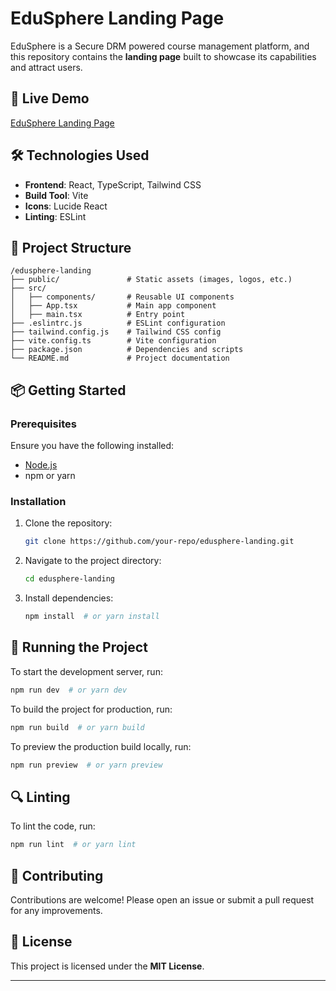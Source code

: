 # EduSphere Landing Page

EduSphere is a Secure DRM powered course management platform, and this repository contains the **landing page** built to showcase its capabilities and attract users.

## 🚀 Live Demo
[EduSphere Landing Page](https://edusphere-landing.vercel.app)

## 🛠 Technologies Used
- **Frontend**: React, TypeScript, Tailwind CSS
- **Build Tool**: Vite
- **Icons**: Lucide React
- **Linting**: ESLint

## 📂 Project Structure
```
/edusphere-landing
├── public/               # Static assets (images, logos, etc.)
├── src/
│   ├── components/       # Reusable UI components
│   ├── App.tsx           # Main app component
│   ├── main.tsx          # Entry point
├── .eslintrc.js          # ESLint configuration
├── tailwind.config.js    # Tailwind CSS config
├── vite.config.ts        # Vite configuration
├── package.json          # Dependencies and scripts
└── README.md             # Project documentation
```

## 📦 Getting Started
### Prerequisites
Ensure you have the following installed:
- [Node.js](https://nodejs.org/)
- npm or yarn

### Installation
1. Clone the repository:
   ```sh
   git clone https://github.com/your-repo/edusphere-landing.git
   ```
2. Navigate to the project directory:
   ```sh
   cd edusphere-landing
   ```
3. Install dependencies:
   ```sh
   npm install  # or yarn install
   ```

## 🏃 Running the Project
To start the development server, run:
```sh
npm run dev  # or yarn dev
```

To build the project for production, run:
```sh
npm run build  # or yarn build
```

To preview the production build locally, run:
```sh
npm run preview  # or yarn preview
```

## 🔍 Linting
To lint the code, run:
```sh
npm run lint  # or yarn lint
```

## 🤝 Contributing
Contributions are welcome! Please open an issue or submit a pull request for any improvements.

## 📜 License
This project is licensed under the **MIT License**.

---

